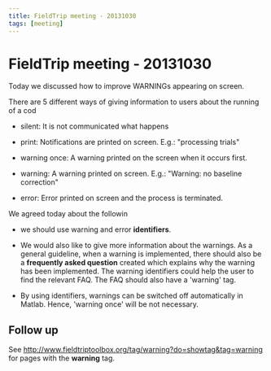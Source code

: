 ```yaml
---
title: FieldTrip meeting - 20131030
tags: [meeting]
---
```


# FieldTrip meeting - 20131030

Today we discussed how to improve WARNINGs appearing on screen.

There are 5 different ways of giving information to users about the running of a cod

*  silent: It is not communicated what happens

*  print: Notifications are printed on screen.  E.g.: "processing trials" 

*  warning once: A warning printed on the screen when it occurs first.

*  warning: A warning printed on screen. E.g.: "Warning: no baseline correction"

*  error: Error printed on screen and the process is terminated.

We agreed today about the followin

*  we should use warning and error **identifiers**.

*  We would also like to give more information about the warnings. As a general guideline, when a warning is implemented, there should also be a **frequently asked question** created which explains why the warning has been implemented. The warning identifiers could help the user to find the relevant FAQ. The FAQ should also have a 'warning' tag.

*  By  using identifiers, warnings can be switched off automatically in Matlab. Hence, 'warning once' will be not necessary.  
   
## Follow up

See http://www.fieldtriptoolbox.org/tag/warning?do=showtag&tag=warning for pages with the **warning** tag.

